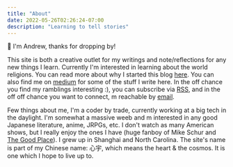 ```yaml
---
title: "About"
date: 2022-05-26T02:26:24-07:00
description: "Learning to tell stories"
---
```


:wave: I'm Andrew, thanks for dropping by!

This site is both a creative outlet for my writings and note/reflections for any new things I learn. Currently I'm interested in learning about the world religions. You can read more about why I started this blog [here](/writings/hello-world/). You can also find me on [medium](https://medium.com/@mugseller22) for some of the stuff I write here. In the off chance you find my ramblings interesting :), you can subscribe via [RSS](/rss.xml), and in the off off chance you want to connect, m reachable by [email](mailto:mugseller22@gmail.com).

Few things about me, I'm a coder by trade, currently working at a big tech in the daylight. I'm somewhat a massive weeb and m interested in any good Japanese literature, anime, JRPGs, etc. I don't watch as many American shows, but I really enjoy the ones I have (huge fanboy of Mike Schur and [The Good Place](https://en.wikipedia.org/wiki/The_Good_Place)). I grew up in Shanghai and North Carolina. The site's name is part of my Chinese name: 心宇, which means the heart & the cosmos. It is one which I hope to live up to.

